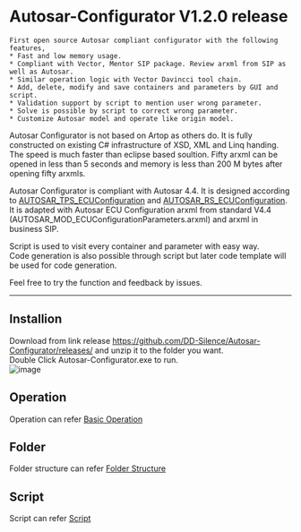 # Autosar-Configurator V1.2.0 release
    First open source Autosar compliant configurator with the following features,
    * Fast and low memory usage.
    * Compliant with Vector, Mentor SIP package. Review arxml from SIP as well as Autosar.
    * Similar operation logic with Vector Davincci tool chain.
    * Add, delete, modify and save containers and parameters by GUI and script.
    * Validation support by script to mention user wrong parameter.
    * Solve is possible by script to correct wrong parameter.
    * Customize Autosar model and operate like origin model.
    
Autosar Configurator is not based on Artop as others do. It is fully constructed on existing C# infrastructure of XSD, XML and Linq handing. The speed is much faster than eclipse based soultion. Fifty arxml can be opened in less than 5 seconds and memory is less than 200 M bytes after opening fifty arxmls. 

Autosar Configurator is compliant with Autosar 4.4. It is designed according to [AUTOSAR_TPS_ECUConfiguration](/manual/standard/AUTOSAR_TPS_ECUConfiguration.pdf) and [AUTOSAR_RS_ECUConfiguration](/manual/standard/AUTOSAR_RS_ECUConfiguration.pdf). It is adapted with Autosar ECU Configuration arxml from standard V4.4 (AUTOSAR_MOD_ECUConfigurationParameters.arxml) and arxml in business SIP. 

Script is used to visit every container and parameter with easy way.  
Code generation is also possible through script but later code template will be used for code generation.  

Feel free to try the function and feedback by issues.

---
## Installion
Download from link release https://github.com/DD-Silence/Autosar-Configurator/releases/ and unzip it to the folder you want.  
Double Click Autosar-Configurator.exe to run.  
![image](https://user-images.githubusercontent.com/101047683/157455789-a7091d3e-2674-4791-af7b-4964f2f212b3.png)

## Operation
Operation can refer [Basic Operation](/manual/operation/basic_operation.md)

## Folder
Folder structure can refer [Folder Structure](/manual/operation/folder.md)

## Script
Script can refer [Script](/manual/operation/script.md)

